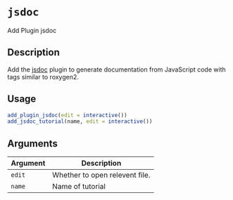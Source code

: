 # `jsdoc`

Add Plugin jsdoc


## Description

Add the [jsdoc](https://github.com/jsdoc/jsdoc) 
 plugin to generate documentation from JavaScript code
 with tags similar to roxygen2.


## Usage

```r
add_plugin_jsdoc(edit = interactive())
add_jsdoc_tutorial(name, edit = interactive())
```


## Arguments

Argument      |Description
------------- |----------------
`edit`     |     Whether to open relevent file.
`name`     |     Name of tutorial


